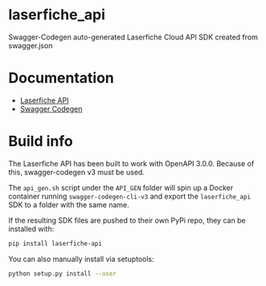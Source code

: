 # laserfiche_api
Swagger-Codegen auto-generated Laserfiche Cloud API SDK created from swagger.json

# Documentation

* [Laserfiche API](https://api.laserfiche.com/repository/swagger/index.html)
* [Swagger Codegen](https://swagger.io/tools/swagger-codegen/)

# Build info

The Laserfiche API has been built to work with OpenAPI 3.0.0. Because of this, swagger-codegen v3 must be used.

The `api_gen.sh` script under the `API_GEN` folder will spin up a Docker container running `swagger-codegen-cli-v3` and export the `laserfiche_api` SDK to a folder with the same name.

If the resulting SDK files are pushed to their own PyPi repo, they can be installed with:

```bash
pip install laserfiche-api
```

You can also manually install via setuptools:

```bash
python setup.py install --user
```

